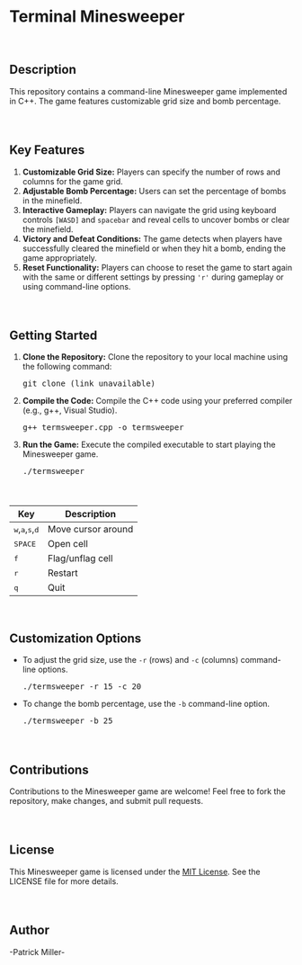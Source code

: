 <!DOCTYPE html>
<html lang="en">
<head>
  <meta charset="UTF-8">
  <meta name="viewport" content="width=device-width, initial-scale=1.0">
</head>
<body>
  <h1>Terminal Minesweeper</h1>
  
  <br>
  
  <div style="margin-bottom: 20px;">
    <h2>Description</h2>
    <p>This repository contains a command-line Minesweeper game implemented in C++. The game features customizable grid size and bomb percentage.</p>
  </div>

  <br>

  <div style="margin-bottom: 20px;">
    <h2>Key Features</h2>
    <ol>
      <li><strong>Customizable Grid Size:</strong> Players can specify the number of rows and columns for the game grid.</li>
      <li><strong>Adjustable Bomb Percentage:</strong> Users can set the percentage of bombs in the minefield.</li>
      <li><strong>Interactive Gameplay:</strong> Players can navigate the grid using keyboard controls <code>[WASD]</code> and <code>spacebar</code> and reveal cells to uncover bombs or clear the minefield.</li>
      <li><strong>Victory and Defeat Conditions:</strong> The game detects when players have successfully cleared the minefield or when they hit a bomb, ending the game appropriately.</li>
      <li><strong>Reset Functionality:</strong> Players can choose to reset the game to start again with the same or different settings by pressing <code>'r'</code> during gameplay or using command-line options.</li>
    </ol>
  </div>

  <br>

  <div style="margin-bottom: 20px;">
    <h2>Getting Started</h2>
    <ol>
      <li><strong>Clone the Repository:</strong> Clone the repository to your local machine using the following command:
        <pre>git clone (link unavailable)</pre>
      </li>
      <li><strong>Compile the Code:</strong> Compile the C++ code using your preferred compiler (e.g., g++, Visual Studio).
        <pre>g++ termsweeper.cpp -o termsweeper</pre>
      </li>
      <li><strong>Run the Game:</strong> Execute the compiled executable to start playing the Minesweeper game.
        <pre>./termsweeper</pre>
      </li>
    </ol>
  </div>

  <br>

  <table>
    <thead>
      <tr>
        <th>Key</th>
        <th>Description</th>
      </tr>
    </thead>
    <tbody>
      <tr>
        <td><kbd>w</kbd>,<kbd>a</kbd>,<kbd>s</kbd>,<kbd>d</kbd></td>
        <td>Move cursor around</td>
      </tr>
      <tr>
        <td><kbd>SPACE</kbd></td>
        <td>Open cell</td>
      </tr>
      <tr>
        <td><kbd>f</kbd></td>
        <td>Flag/unflag cell</td>
      </tr>
      <tr>
        <td><kbd>r</kbd></td>
        <td>Restart</td>
      </tr>
      <tr>
        <td><kbd>q</kbd></td>
        <td>Quit</td>
      </tr>
    </tbody>
  </table>

  <br>

  <div style="margin-bottom: 20px;">
    <h2>Customization Options</h2>
    <ul>
      <li>To adjust the grid size, use the <code>-r</code> (rows) and <code>-c</code> (columns) command-line options.
        <pre>./termsweeper -r 15 -c 20</pre>
      </li>
      <li>To change the bomb percentage, use the <code>-b</code> command-line option.
        <pre>./termsweeper -b 25</pre>
      </li>
    </ul>
  </div>

  <br>

  <div style="margin-bottom: 20px;">
    <h2>Contributions</h2>
    <p>Contributions to the Minesweeper game are welcome! Feel free to fork the repository, make changes, and submit pull requests.</p>
  </div>

  <br>

  <div style="margin-bottom: 20px;">
    <h2>License</h2>
        <p>This Minesweeper game is licensed under the <a href="(link unavailable)">MIT License</a>. See the LICENSE file for more details.</p>
  </div>

  <br>

  <div style="margin-bottom: 20px;">
    <h2>Author</h2>
    <p>-Patrick Miller-</p>
  </div>
</body>
</html>
